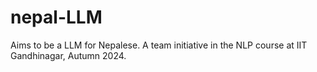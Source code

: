 # nepal-LLM
Aims to be a LLM for Nepalese. A team initiative in the NLP course at IIT Gandhinagar, Autumn 2024. 
